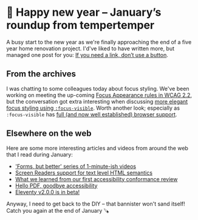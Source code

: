 # 🤝 Happy new year – January’s roundup from tempertemper

A busy start to the new year as we're finally approaching the end of a five year home renovation project. I'd've liked to have written more, but managed one post for you: [If you need a link, don’t use a button](https://www.tempertemper.net/blog/if-you-need-a-link-dont-use-a-button).


## From the archives

I was chatting to some colleagues today about focus styling. We've been working on meeting the up-coming [Focus Appearance rules in WCAG 2.2](https://www.tempertemper.net/blog/focus-appearance-explained), but the conversation got extra interesting when discussing [more elegant focus styling using `:focus-visible`](https://www.tempertemper.net/blog/refining-focus-styles-with-focus-visible). Worth another look; especially as `:focus-visible` has [full (and now well established) browser support](https://www.tempertemper.net/blog/safari-focus-visible-and-accessibility).


## Elsewhere on the web

Here are some more interesting articles and videos from around the web that I read during January:

- ['Forms, but better' series of 1-minute-ish videos](https://www.youtube.com/@adambsilver)
- [Screen Readers support for text level HTML semantics](https://www.tpgi.com/screen-readers-support-for-text-level-html-semantics/)
- [What we learned from our first accessibility conformance review](https://www.sanity.io/blog/sanity-accessibility-conformance-review)
- [Hello PDF, goodbye accessibility](https://uxdesign.cc/hello-pdf-goodbye-accessibility-6baa31e78972)
- [Eleventy v2.0.0 is in beta!](https://github.com/11ty/eleventy/releases/tag/v2.0.0-beta.1)

Anyway, I need to get back to the DIY – that bannister won't sand itself! Catch you again at the end of January 🪚
